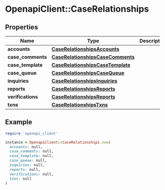 # OpenapiClient::CaseRelationships

## Properties

| Name | Type | Description | Notes |
| ---- | ---- | ----------- | ----- |
| **accounts** | [**CaseRelationshipsAccounts**](CaseRelationshipsAccounts.md) |  | [optional] |
| **case_comments** | [**CaseRelationshipsCaseComments**](CaseRelationshipsCaseComments.md) |  | [optional] |
| **case_template** | [**CaseRelationshipsCaseTemplate**](CaseRelationshipsCaseTemplate.md) |  | [optional] |
| **case_queue** | [**CaseRelationshipsCaseQueue**](CaseRelationshipsCaseQueue.md) |  | [optional] |
| **inquiries** | [**CaseRelationshipsInquiries**](CaseRelationshipsInquiries.md) |  | [optional] |
| **reports** | [**CaseRelationshipsReports**](CaseRelationshipsReports.md) |  | [optional] |
| **verifications** | [**CaseRelationshipsReports**](CaseRelationshipsReports.md) |  | [optional] |
| **txns** | [**CaseRelationshipsTxns**](CaseRelationshipsTxns.md) |  | [optional] |

## Example

```ruby
require 'openapi_client'

instance = OpenapiClient::CaseRelationships.new(
  accounts: null,
  case_comments: null,
  case_template: null,
  case_queue: null,
  inquiries: null,
  reports: null,
  verifications: null,
  txns: null
)
```

